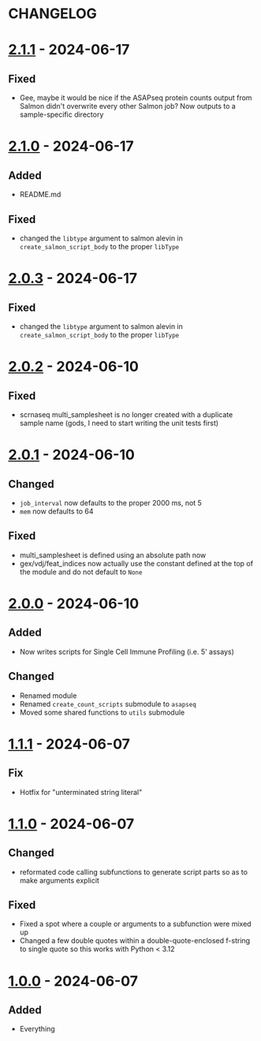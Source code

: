 # CHANGELOG

# [2.1.1] - 2024-06-17

## Fixed

- Gee, maybe it would be nice if the ASAPseq protein counts output from Salmon didn't overwrite every other Salmon job?
    Now outputs to a sample-specific directory

# [2.1.0] - 2024-06-17

## Added

- README.md

## Fixed

- changed the `libtype` argument to salmon alevin in `create_salmon_script_body` to the proper `libType`

# [2.0.3] - 2024-06-17

## Fixed

- changed the `libtype` argument to salmon alevin in `create_salmon_script_body` to the proper `libType`

# [2.0.2] - 2024-06-10

## Fixed

- scrnaseq multi_samplesheet is no longer created with a duplicate sample name (gods, I need to start writing 
    the unit tests first)

# [2.0.1] - 2024-06-10

## Changed

- `job_interval` now defaults to the proper 2000 ms, not 5
- `mem` now defaults to 64

## Fixed

- multi_samplesheet is defined using an absolute path now
- gex/vdj/feat_indices now actually use the constant defined at the top of the module and do not default to `None`

# [2.0.0] - 2024-06-10

## Added

- Now writes scripts for Single Cell Immune Profiling (i.e. 5' assays)

## Changed

- Renamed module
- Renamed `create_count_scripts` submodule to `asapseq`
- Moved some shared functions to `utils` submodule

# [1.1.1] - 2024-06-07

## Fix

- Hotfix for "unterminated string literal"

# [1.1.0] - 2024-06-07

## Changed

- reformated code calling subfunctions to generate script parts so as to make arguments explicit

## Fixed

- Fixed a spot where a couple or arguments to a subfunction were mixed up
- Changed a few double quotes within a double-quote-enclosed f-string to single quote so this works with 
    Python < 3.12

# [1.0.0] - 2024-06-07

## Added

- Everything

[2.1.1]: https://github.com/milescsmith/asap-script-gen/compare/2.1.0..2.1.1
[2.1.0]: https://github.com/milescsmith/asap-script-gen/compare/2.0.3..2.1.0
[2.0.3]: https://github.com/milescsmith/asap-script-gen/compare/2.0.2..2.0.3
[2.0.2]: https://github.com/milescsmith/asap-script-gen/compare/2.0.1..2.0.2
[2.0.1]: https://github.com/milescsmith/asap-script-gen/compare/2.0.0..2.0.1
[2.0.0]: https://github.com/milescsmith/asap-script-gen/compare/1.1.1..2.0.0
[1.1.1]: https://github.com/milescsmith/asap-script-gen/compare/1.1.0..1.1.1
[1.1.0]: https://github.com/milescsmith/asap-script-gen/compare/1.0.0..1.1.0
[1.0.0]: https://github.com/milescsmith/asap-script-gen/releases/tag/1.0.0
